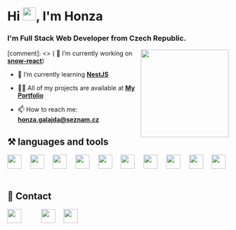 # Hi <img src="https://raw.githubusercontent.com/MartinHeinz/MartinHeinz/master/wave.gif" width="30px" />, I'm Honza
<h3>I'm Full Stack Web Developer from Czech Republic.</h3>

<img src="http://honzagalajda.cekuj.net/www/img/programming.gif" width="200px" align="right" style="float: right;" />

[comment]: <> ( 🔭 I’m currently working on **[snow-react](https://github.com/honzagalajda/snow-react)**)

- 🌱 I’m currently learning **[NestJS](https://nestjs.com/)**

- 👨‍💻 All of my projects are available at **[My Portfolio](http://www.honzagalajda.cekuj.net/)**

- 📫 How to reach me: **honza.galajda@seznam.cz**

## ⚒️ languages and tools
<img src="http://honzagalajda.cekuj.net/www/img/github/atom.png" width="32px" /> &nbsp;&nbsp;&nbsp;
<img src="http://honzagalajda.cekuj.net/www/img/github/html-5.png" width="32px" /> &nbsp;&nbsp;&nbsp;
<img src="http://honzagalajda.cekuj.net/www/img/github/css-3.png" width="32px" /> &nbsp;&nbsp;&nbsp;
<img src="http://honzagalajda.cekuj.net/www/img/github/sass.png" width="32px" /> &nbsp;&nbsp;&nbsp;
<img src="http://honzagalajda.cekuj.net/www/img/github/js.png" width="32px" /> &nbsp;&nbsp;&nbsp;
<img src="http://honzagalajda.cekuj.net/www/img/github/nodejs.png" width="32px" /> &nbsp;&nbsp;&nbsp;
<img src="http://honzagalajda.cekuj.net/www/img/github/nestjs.svg" width="32px" /> &nbsp;&nbsp;&nbsp;
<img src="http://honzagalajda.cekuj.net/www/img/github/firebase.svg" width="32px" /> &nbsp;&nbsp;&nbsp;
<img src="http://honzagalajda.cekuj.net/www/img/github/git.svg" width="32px" /> &nbsp;&nbsp;&nbsp;
<img src="http://honzagalajda.cekuj.net/www/img/github/c-.png" width="32px" /> &nbsp;&nbsp;&nbsp;

## 💬 Contact
**[<img src="http://honzagalajda.cekuj.net/www/img/instagram.png" width="32px" style="margin-right:25px;" />](https://www.instagram.com/honzagalajda/)** &nbsp;&nbsp;&nbsp;
**[<img src="http://honzagalajda.cekuj.net/www/img/twitter.png" width="32px" />](https://twitter.com/HGalajda)** &nbsp;&nbsp;&nbsp;
**[<img src="http://honzagalajda.cekuj.net/www/img/facebook.png" width="32px" />](https://www.facebook.com/honza.galajda/)**

<!--
**honzagalajda/honzagalajda** is a ✨ _special_ ✨ repository because its `README.md` (this file) appears on your GitHub profile.

Here are some ideas to get you started:

- 🌱 I’m currently learning ...
- 👯 I’m looking to collaborate on ...
- 🤔 I’m looking for help with ...
- 💬 Ask me about ...
- 📫 How to reach me: ...
- 😄 Pronouns: ...
- ⚡ Fun fact: ...
-->
